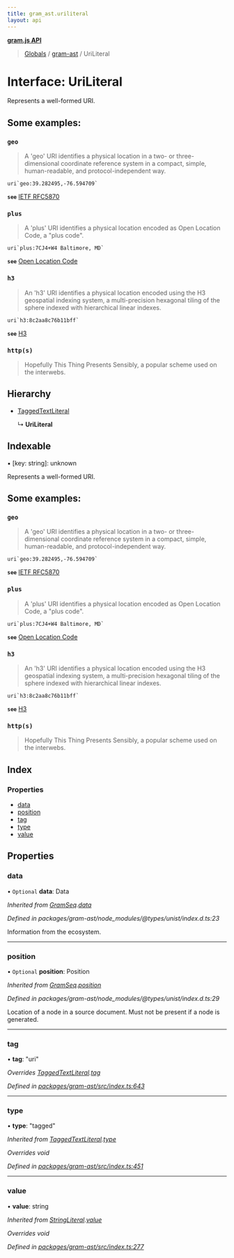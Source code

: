 ```yaml
---
title: gram_ast.uriliteral
layout: api
---
```


**[gram.js API](../README.md)**

> [Globals](../globals.md) / [gram-ast](../modules/gram_ast.md) / UriLiteral

# Interface: UriLiteral

Represents a well-formed URI.

## Some examples:

### `geo`

> A 'geo' URI identifies a physical location in a two- or three-dimensional
> coordinate reference system in a compact, simple, human-readable, and
> protocol-independent way.

```
uri`geo:39.282495,-76.594709`
```

**`see`** [IETF RFC5870](https://tools.ietf.org/html/rfc5870)

### `plus`

> A 'plus' URI identifies a physical location encoded as
> Open Location Code, a "plus code".

```
uri`plus:7CJ4+W4 Baltimore, MD`
```

**`see`** [Open Location Code](https://github.com/google/open-location-code)

### `h3`

> An 'h3' URI identifies a physical location encoded using
> the H3 geospatial indexing system, a multi-precision hexagonal
> tiling of the sphere indexed with hierarchical linear indexes.

```
uri`h3:8c2aa8c76b11bff`
```

**`see`** [H3](https://h3geo.org)

### `http(s)`

> Hopefully This Thing Presents Sensibly, a popular scheme used
>on the interwebs.

## Hierarchy

* [TaggedTextLiteral](gram_ast.taggedtextliteral.md)

  ↳ **UriLiteral**

## Indexable

▪ [key: string]: unknown

Represents a well-formed URI.

## Some examples:

### `geo`

> A 'geo' URI identifies a physical location in a two- or three-dimensional
> coordinate reference system in a compact, simple, human-readable, and
> protocol-independent way.

```
uri`geo:39.282495,-76.594709`
```

**`see`** [IETF RFC5870](https://tools.ietf.org/html/rfc5870)

### `plus`

> A 'plus' URI identifies a physical location encoded as
> Open Location Code, a "plus code".

```
uri`plus:7CJ4+W4 Baltimore, MD`
```

**`see`** [Open Location Code](https://github.com/google/open-location-code)

### `h3`

> An 'h3' URI identifies a physical location encoded using
> the H3 geospatial indexing system, a multi-precision hexagonal
> tiling of the sphere indexed with hierarchical linear indexes.

```
uri`h3:8c2aa8c76b11bff`
```

**`see`** [H3](https://h3geo.org)

### `http(s)`

> Hopefully This Thing Presents Sensibly, a popular scheme used
>on the interwebs.

## Index

### Properties

* [data](gram_ast.uriliteral.md#data)
* [position](gram_ast.uriliteral.md#position)
* [tag](gram_ast.uriliteral.md#tag)
* [type](gram_ast.uriliteral.md#type)
* [value](gram_ast.uriliteral.md#value)

## Properties

### data

• `Optional` **data**: Data

*Inherited from [GramSeq](gram_ast.gramseq.md).[data](gram_ast.gramseq.md#data)*

*Defined in packages/gram-ast/node_modules/@types/unist/index.d.ts:23*

Information from the ecosystem.

___

### position

• `Optional` **position**: Position

*Inherited from [GramSeq](gram_ast.gramseq.md).[position](gram_ast.gramseq.md#position)*

*Defined in packages/gram-ast/node_modules/@types/unist/index.d.ts:29*

Location of a node in a source document.
Must not be present if a node is generated.

___

### tag

•  **tag**: \"uri\"

*Overrides [TaggedTextLiteral](gram_ast.taggedtextliteral.md).[tag](gram_ast.taggedtextliteral.md#tag)*

*Defined in [packages/gram-ast/src/index.ts:643](https://github.com/gram-data/gram-js/blob/fd9a123/packages/gram-ast/src/index.ts#L643)*

___

### type

•  **type**: \"tagged\"

*Inherited from [TaggedTextLiteral](gram_ast.taggedtextliteral.md).[type](gram_ast.taggedtextliteral.md#type)*

*Overrides void*

*Defined in [packages/gram-ast/src/index.ts:451](https://github.com/gram-data/gram-js/blob/fd9a123/packages/gram-ast/src/index.ts#L451)*

___

### value

•  **value**: string

*Inherited from [StringLiteral](gram_ast.stringliteral.md).[value](gram_ast.stringliteral.md#value)*

*Overrides void*

*Defined in [packages/gram-ast/src/index.ts:277](https://github.com/gram-data/gram-js/blob/fd9a123/packages/gram-ast/src/index.ts#L277)*
